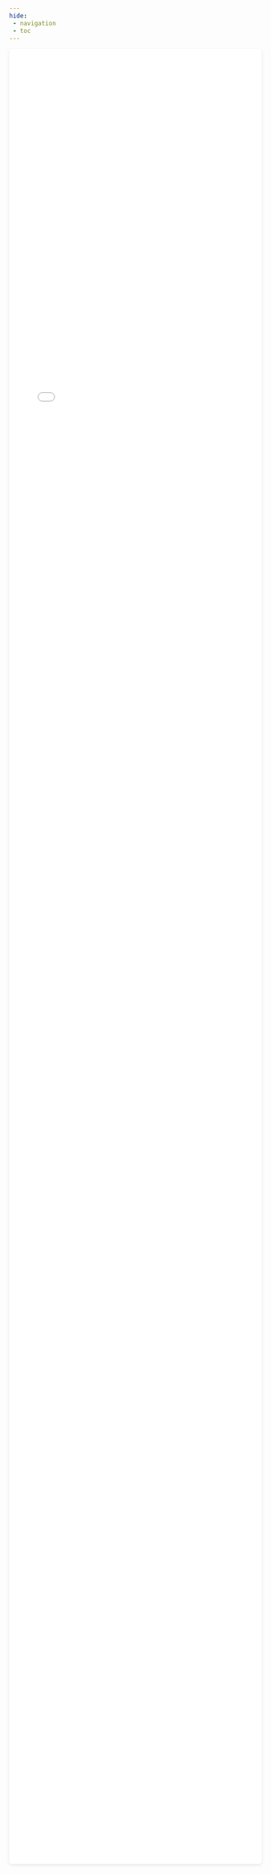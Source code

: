 ```yaml
---
hide:
 - navigation
 - toc
---
```

<style>
  .md-typeset h1,
  .md-content__button {
    display: none;
  }
</style>

<iframe 
  id="myIframe"
  src="../submit-external/index.html"
  width="100%" 
  height="3620px"
  scrolling="no"
  style="border: none; border-radius: 6px; box-shadow: 0 2px 6px rgba(0,0,0,0.1); overflow:hidden;">
</iframe>

